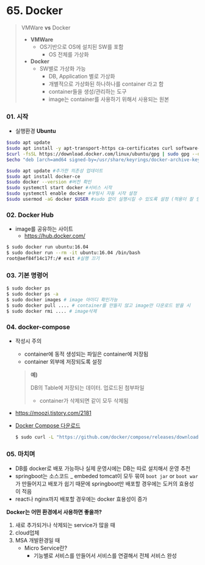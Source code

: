 # 65. Docker

> VMWare **vs** Docker
>
> - **VMWare**
>   - OS기반으로 OS에 설치된 SW를 포함
>     - OS 전체를 가상화
> - **Docker**
>   - SW별로 가상화 가능
>     - DB, Application 별로 가상화
>     - 개별적으로 가상화된 하나하나를 container 라고 함
>     - container들을 생성/관리하는 도구
>     - image는 container를 사용하기 위해서 사용되는 원본



### 01. 시작

- 실행환경 **Ubuntu**

```bash
$sudo apt update
$sudo apt install -y apt-transport-https ca-certificates curl software-properties-common
$curl -fsSL https://download.docker.com/linux/ubuntu/gpg | sudo gpg --dearmor -o /usr/share/keyrings/docker-archive-keyring.gpg
$echo "deb [arch=amd64 signed-by=/usr/share/keyrings/docker-archive-keyring.gpg] https://download.docker.com/linux/ubuntu $(lsb_release -cs) stable" | sudo tee /etc/apt/sources.list.d/docker.list > /dev/null

$sudo apt update #추가한 의존성 업데이트
$sudo apt install docker-ce
$sudo docker --version #버전 확인
$sudo systemctl start docker #서비스 시작
$sudo systemctl enable docker #부팅시 자동 시작 설정
$sudo usermod -aG docker $USER #sudo 없이 실행시킬 수 있도록 설정 (적용이 잘 안됨)
```



### 02. Docker Hub

- image를 공유하는 사이트
  - https://hub.docker.com/

```bash
$ sudo docker run ubuntu:16.04
$ sudo docker run --rm -it ubuntu:16.04 /bin/bash
root@aef84f14c17f:/# exit #실행 끄기
```



### 03. 기본 명령어

```bash
$ sudo docker ps
$ sudo docker ps -a
$ sudo docker images # image 아이디 확인가능
$ sudo docker pull .... # container를 만들지 않고 image만 다운로드 받을 시
$ sudo docker rmi .... # image삭제
```



### 04. docker-compose

- 작성시 주의

  - container에 동적 생성되는 파일은 container에 저장됨
  - container 외부에 저장되도록 설정

  > **예)**
  >
  > DB의 Table에 저장되는 데이터. 업로드된 첨부파일
  >
  > - container가 삭제되면 같이 모두 삭제됨

- https://moozi.tistory.com/2181

- [Docker Compose 다운로드](https://psychoria.tistory.com/651)

  ```bash
  $ sudo curl -L "https://github.com/docker/compose/releases/download/1.29.0/docker-compose-$(uname -s)-$(uname -m)" -o /usr/local/bin/docker-compose
  ```

  

### 05. 마치며

- DB를 docker로 배포 가능하나 실제 운영시에는 DB는 따로 설치해서 운영 추천
- springboot는 소스코드 _ embeded tomcat이 모두 묶여 `boot jar` or `boot war`가 만들어지고 배포가 쉽기 때문에 springboot만 배포할 경우에는 도커의 효용성이 적음
- react나 nginx까지 배포할 경우에는 docker 효용성이 증가

**Docker는 어떤 환경에서 사용하면 좋을까?**

1. 새로 추가되거나 삭제되는 service가 많을 때
2. cloud업체
3. MSA 개발환경일 때
   - Micro Service란?
     - 기능별로 서비스를 만들어서 서비스를 연결해서 전체 서비스 완성